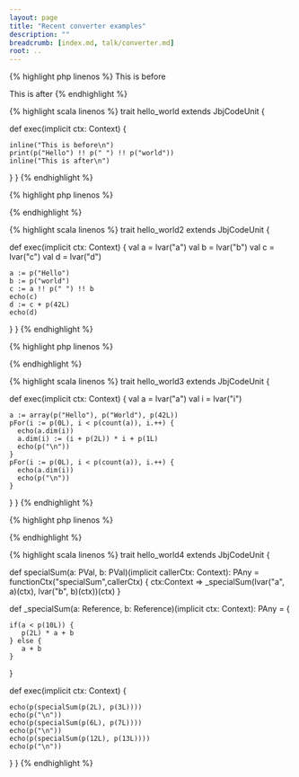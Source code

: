 ```yaml
---
layout: page
title: "Recent converter examples"
description: ""
breadcrumb: [index.md, talk/converter.md]
root: ..
---
```


{% highlight php linenos %}
This is before
<?php
    print "Hello" . " " . "world";
?>
This is after
{% endhighlight %}

{% highlight scala linenos %}
trait hello_world extends JbjCodeUnit {

  def exec(implicit ctx: Context) {
    
    inline("This is before\n")
    print(p("Hello") !! p(" ") !! p("world"))
    inline("This is after\n")
  }
}
{% endhighlight %}


{% highlight php linenos %}
<?php
$a = "Hello";
$b = "world";
$c = $a . " " . $b;

echo $c;

$d = $c + 42;

echo $d;
?>
{% endhighlight %}

{% highlight scala linenos %}
trait hello_world2 extends JbjCodeUnit {

  def exec(implicit ctx: Context) {
    val a = lvar("a")
    val b = lvar("b")
    val c = lvar("c")
    val d = lvar("d")
    
    a := p("Hello")
    b := p("world")
    c := a !! p(" ") !! b
    echo(c)
    d := c + p(42L)
    echo(d)
  }
}
{% endhighlight %}

{% highlight php linenos %}
<?php
    $a = array("Hello", "World", 42);

    for($i = 0; $i < count($a); $i++) {
        echo $a[$i];
        $a[$i] = ($i + 2) * $i + 1;
        echo "\n";
    }

    for($i = 0; $i < count($a); $i++) {
        echo $a[$i];
        echo "\n";
    }
?>
{% endhighlight %}

{% highlight scala linenos %}
trait hello_world3 extends JbjCodeUnit {

  def exec(implicit ctx: Context) {
    val a = lvar("a")
    val i = lvar("i")
    
    a := array(p("Hello"), p("World"), p(42L))
    pFor(i := p(0L), i < p(count(a)), i.++) {
      echo(a.dim(i))
      a.dim(i) := (i + p(2L)) * i + p(1L)
      echo(p("\n"))
    }
    pFor(i := p(0L), i < p(count(a)), i.++) {
      echo(a.dim(i))
      echo(p("\n"))
    }
  }
}
{% endhighlight %}

{% highlight php linenos %}
<?php

function specialSum($a, $b) {
    if ($a < 10) {
        return 2 * $a + $b;
    } else {
        return $a + $b;
    }
}

echo specialSum(2, 3);
echo "\n";
echo specialSum(6, 7);
echo "\n";
echo specialSum(12, 13);
echo "\n";
?>
{% endhighlight %}

{% highlight scala linenos %}
trait hello_world4 extends JbjCodeUnit {

  def specialSum(a: PVal, b: PVal)(implicit callerCtx: Context): PAny =
    functionCtx("specialSum",callerCtx) { ctx:Context =>
      _specialSum(lvar("a", a)(ctx), lvar("b", b)(ctx))(ctx)
    }
    
  def _specialSum(a: Reference, b: Reference)(implicit ctx: Context): PAny = {
    
    if(a < p(10L)) {
       p(2L) * a + b
    } else { 
       a + b
    }
  }
  
  def exec(implicit ctx: Context) {
    
    echo(p(specialSum(p(2L), p(3L))))
    echo(p("\n"))
    echo(p(specialSum(p(6L), p(7L))))
    echo(p("\n"))
    echo(p(specialSum(p(12L), p(13L))))
    echo(p("\n"))
  }
}
{% endhighlight %}
